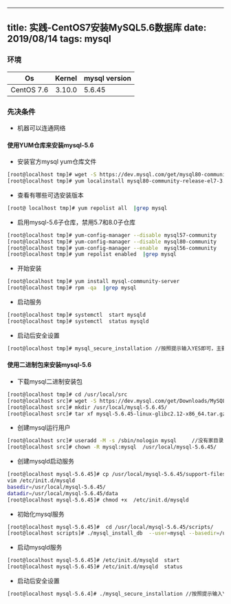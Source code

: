 
---
title: 实践-CentOS7安装MySQL5.6数据库
date: 2019/08/14
tags: 
   mysql
--


### 环境
|Os          |Kernel   |mysql version|
|------------|--------:|:----|
|CentOS 7.6  |3.10.0   |5.6.45 |


### 先决条件

* 机器可以连通网络


#### 使用YUM仓库来安装mysql-5.6

* 安装官方mysql yum仓库文件

```bash
[root@localhost tmp]# wget -S https://dev.mysql.com/get/mysql80-community-release-el7-3.noarch.rpm
[root@localhost tmp]# yum localinstall mysql80-community-release-el7-3.noarch.rpm
```

* 查看有哪些可选安装版本

```bash
[root@ localhost tmp]# yum repolist all  |grep mysql
```

* 启用mysql-5.6子仓库，禁用5.7和8.0子仓库

```bash
[root@localhost tmp]# yum-config-manager --disable mysql57-community
[root@localhost tmp]# yum-config-manager --disable mysql80-community
[root@localhost tmp]# yum-config-manager --enable  mysql56-community
[root@localhost tmp]# yum repolist enabled  |grep mysql
```

* 开始安装

```bash
[root@localhost tmp]# yum install mysql-community-server
[root@localhost tmp]# rpm -qa  |grep mysql
```

* 启动服务

```bash
[root@localhost tmp]# systemctl  start mysqld
[root@localhost tmp]# systemctl  status mysqld
```


* 启动后安全设置

```bash
[root@localhost tmp]# mysql_secure_installation //按照提示输入YES即可，主要包含设置root密码、删除匿名用户、禁止root远程登录、删除测试库、刷新权限操作
```


#### 使用二进制包来安装mysql-5.6

* 下载mysql二进制安装包

```bash
[root@localhost tmp]# cd /usr/local/src
[root@localhost src]# wget -S https://dev.mysql.com/get/Downloads/MySQL-5.6/mysql-5.6.45-linux-glibc2.12-x86_64.tar.gz
[root@localhost src]# mkdir /usr/local/mysql-5.6.45/
[root@localhost src]# tar xf mysql-5.6.45-linux-glibc2.12-x86_64.tar.gz -C /usr/local/mysql-5.6.45/
```

* 创建mysql运行用户

```bash
[root@localhost src]# useradd -M -s /sbin/nologin mysql     //没有家目录且禁止该用户登录系统
[root@localhost src]# chown -R mysql:mysql  /usr/local/mysql-5.6.45/
```

* 创建mysqld启动服务

```bash
[root@localhost mysql-5.6.45]# cp /usr/local/mysql-5.6.45/support-files/mysql.server /etc/init.d/mysqld
vim /etc/init.d/mysqld
basedir=/usr/local/mysql-5.6.45/
datadir=/usr/local/mysql-5.6.45/data
[root@localhost mysql-5.6.45]# chmod +x  /etc/init.d/mysqld
```

* 初始化mysql服务

```bash
[root@localhost mysql-5.6.45]#  cd /usr/local/mysql-5.6.45/scripts/
[root@localhost scripts]# ./mysql_install_db  --user=mysql --basedir=/usr/local/mysql-5.6.45/ --datadir=/usr/local/mysql-5.6.45/data/
```


*  启动mysqld服务

```bash
[root@localhost mysql-5.6.45]# /etc/init.d/mysqld  start
[root@localhost mysql-5.6.45]# /etc/init.d/mysqld  status
```

* 启动后安全设置

```bash
[root@localhost mysql-5.6.4]# ./mysql_secure_installation //按照提示输入YES即可，主要包含设置root密码、删除匿名用户、禁止root远程登录、删除测试库、刷新权限操作
```



